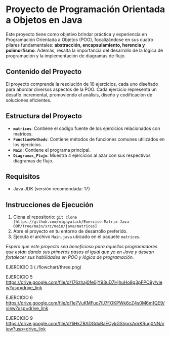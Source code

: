 # Proyecto de Programación Orientada a Objetos en Java

Este proyecto tiene como objetivo brindar práctica y experiencia en Programación Orientada a Objetos (POO), focalizándose en sus cuatro pilares fundamentales: **abstracción, encapsulamiento, herencia y polimorfismo**. Además, resalta la importancia del desarrollo de la lógica de programación y la implementación de diagramas de flujo.

## Contenido del Proyecto

El proyecto comprende la resolución de 10 ejercicios, cada uno diseñado para abordar diversos aspectos de la POO. Cada ejercicio representa un desafío incremental, promoviendo el análisis, diseño y codificación de soluciones eficientes.

## Estructura del Proyecto

- **`matrices`**: Contiene el código fuente de los ejercicios relacionados con matrices.
- **`FunctionMethods`**: Contiene métodos de funciones comunes utilizados en los ejercicios.
- **`Main`**: Contiene el programa principal.
- **`Diagramas_Flujo`**: Muestra 4 ejercicios al azar con sus respectivos diagramas de flujo.

## Requisitos

- Java JDK (versión recomendada: 17)

## Instrucciones de Ejecución

1. Clona el repositorio: `git clone [https://github.com/migayalach/Exercise-Matrix-Java-OOP/tree/main/src/main/java/matrices]`
2. Abre el proyecto en tu entorno de desarrollo preferido.
3. Ejecuta el archivo `Main.java` ubicado en el paquete `matrices`.

*Espero que este proyecto sea beneficioso para aquellos programadores que están dando sus primeros pasos al igual que yo en Java y desean fortalecer sus habilidades en POO y lógica de programación.*

EJERCICIO 3
(./flowchart/three.png)

EJERCICIO 5
https://drive.google.com/file/d/176zhaj0fe0jY93uD7HjhuHo8g3pFPO9y/view?usp=drive_link

EJERCICIO 6
https://drive.google.com/file/d/1e7VuKMFuo7fJ7FOKPWk6cZ4s0M6m1QE9/view?usp=drive_link

EJERCICIO 9 
https://drive.google.com/file/d/1iHkZBADGdxBaEOykGShprsAqrKRug0NN/view?usp=drive_link
